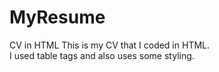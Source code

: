 # MyResume
CV in HTML
This is my CV that I coded in HTML.  
I used table tags and also uses some styling.
